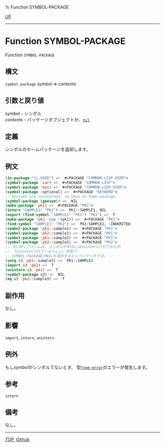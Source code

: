 % Function SYMBOL-PACKAGE

[UP](10.2.html)  

---

# Function **SYMBOL-PACKAGE**


Function `SYMBOL-PACKAGE`


## 構文

`symbol-package` *symbol* => *contents*


## 引数と戻り値

*symbol* - シンボル  
*contents* - パッケージオブジェクトか、[`nil`](5.3.nil-variable.html)


## 定義

シンボルのホームパッケージを返却します。


## 例文

```lisp
(in-package "CL-USER") =>  #<PACKAGE "COMMON-LISP-USER">
(symbol-package 'car) =>  #<PACKAGE "COMMON-LISP">
(symbol-package 'bus) =>  #<PACKAGE "COMMON-LISP-USER">
(symbol-package :optional) =>  #<PACKAGE "KEYWORD">
;; Gensyms are uninterned, so have no home package.
(symbol-package (gensym)) =>  NIL
(make-package 'pk1) =>  #<PACKAGE "PK1">
(intern "SAMPLE1" "PK1") =>  PK1::SAMPLE1, NIL
(export (find-symbol "SAMPLE1" "PK1") "PK1") =>  T
(make-package 'pk2 :use '(pk1)) =>  #<PACKAGE "PK2">
(find-symbol "SAMPLE1" "PK2") =>  PK1:SAMPLE1, :INHERITED
(symbol-package 'pk1::sample1) =>  #<PACKAGE "PK1">
(symbol-package 'pk2::sample1) =>  #<PACKAGE "PK1">
(symbol-package 'pk1::sample2) =>  #<PACKAGE "PK1">
(symbol-package 'pk2::sample2) =>  #<PACKAGE "PK2">
;; 次に続くフォームは、シンボルが本当にはuninternされておらず、
;; 「uninternされているらしい」状態で、
;; SYMBOL-PACKAGEがNILを返却するというシナリオです。
(setq s3 'pk1::sample3) =>  PK1::SAMPLE3
(import s3 'pk2) =>  T
(unintern s3 'pk1) =>  T
(symbol-package s3) =>  NIL
(eq s3 'pk2::sample3) =>  T
```


## 副作用

なし。


## 影響

`import`,
`intern`,
`unintern`


## 例外

もし*symbol*がシンボルでないとき、
型[`type-error`](4.4.type-error.html)のエラーが発生します。


## 参考

`intern`


## 備考

なし。


---
[TOP](index.html),  [Github](https://github.com/nptcl/npt-japanese)

